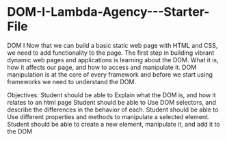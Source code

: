 # DOM-I-Lambda-Agency---Starter-File #

DOM I
Now that we can build a basic static web page with HTML and CSS, we need to add functionality to the page. The first step in building vibrant dynamic web pages and applications is learning about the DOM. What it is, how it affects our page, and how to access and manipulate it. DOM manipulation is at the core of every framework and before we start using frameworks we need to understand the DOM.

Objectives:
Student should be able to Explain what the DOM is, and how it relates to an html page
Student should be able to Use DOM selectors, and describe the differences in the behavior of each.
Student should be able to Use different properties and methods to manipulate a selected element.
Student should be able to create a new element, manipulate it, and add it to the DOM